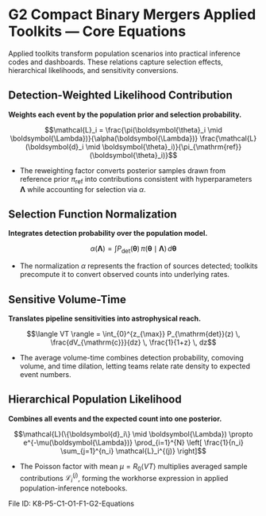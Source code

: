 # G2 Compact Binary Mergers Applied Toolkits — Core Equations

Applied toolkits transform population scenarios into practical inference codes and dashboards. These relations capture selection effects, hierarchical likelihoods, and sensitivity conversions.

## Detection-Weighted Likelihood Contribution
**Weights each event by the population prior and selection probability.**

$$\mathcal{L}_i = \frac{\pi(\boldsymbol{\theta}_i \mid \boldsymbol{\Lambda})}{\alpha(\boldsymbol{\Lambda})} \frac{\mathcal{L}(\boldsymbol{d}_i \mid \boldsymbol{\theta}_i)}{\pi_{\mathrm{ref}}(\boldsymbol{\theta}_i)}$$

- The reweighting factor converts posterior samples drawn from reference prior $\pi_{\mathrm{ref}}$ into contributions consistent with hyperparameters $\boldsymbol{\Lambda}$ while accounting for selection via $\alpha$.

## Selection Function Normalization
**Integrates detection probability over the population model.**

$$\alpha(\boldsymbol{\Lambda}) = \int P_{\mathrm{det}}(\boldsymbol{\theta}) \, \pi(\boldsymbol{\theta} \mid \boldsymbol{\Lambda}) \, d\boldsymbol{\theta}$$

- The normalization $\alpha$ represents the fraction of sources detected; toolkits precompute it to convert observed counts into underlying rates.

## Sensitive Volume-Time
**Translates pipeline sensitivities into astrophysical reach.**

$$\langle VT \rangle = \int_{0}^{z_{\max}} P_{\mathrm{det}}(z) \, \frac{dV_{\mathrm{c}}}{dz} \, \frac{1}{1+z} \, dz$$

- The average volume-time combines detection probability, comoving volume, and time dilation, letting teams relate rate density to expected event numbers.

## Hierarchical Population Likelihood
**Combines all events and the expected count into one posterior.**

$$\mathcal{L}(\{\boldsymbol{d}_i\} \mid \boldsymbol{\Lambda}) \propto e^{-\mu(\boldsymbol{\Lambda})} \prod_{i=1}^{N} \left[ \frac{1}{n_i} \sum_{j=1}^{n_i} \mathcal{L}_i^{(j)} \right]$$

- The Poisson factor with mean $\mu = R_0 \langle VT \rangle$ multiplies averaged sample contributions $\mathcal{L}_i^{(j)}$, forming the workhorse expression in applied population-inference notebooks.

File ID: K8-P5-C1-O1-F1-G2-Equations
